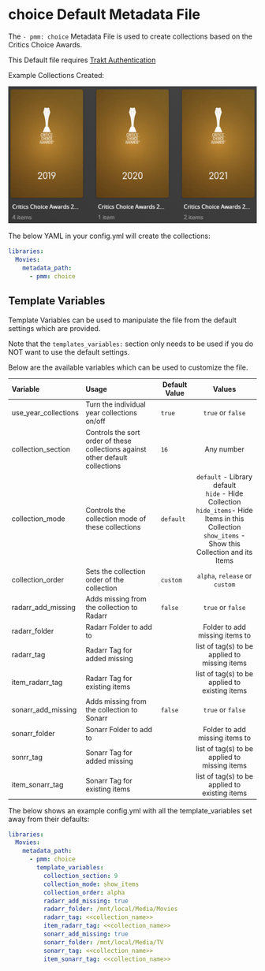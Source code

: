 # choice Default Metadata File

The `- pmm: choice` Metadata File is used to  create collections based on the Critics Choice Awards.

This Default file requires [Trakt Authentication](https://metamanager.wiki/en/latest/config/trakt.html)

Example Collections Created:

![](../images/choice.png)

The below YAML in your config.yml will create the collections:
```yaml
libraries:
  Movies:
    metadata_path:
      - pmm: choice
```


## Template Variables
Template Variables can be used to manipulate the file from the default settings which are provided. 

Note that the `templates_variables:` section only needs to be used if you do NOT want to use the default settings.

Below are the available variables which can be used to customize the file.


| Variable             | Usage                                                                          | Default Value  |                                                                             Values                                                                             |
|:---------------------|:-------------------------------------------------------------------------------|----------------|:--------------------------------------------------------------------------------------------------------------------------------------------------------------:|
| use_year_collections | Turn the individual year collections on/off                                    | `true`         |                                                                       `true` or `false`                                                                        |
| collection_section   | Controls the sort order of these collections against other default collections | `16`           |                                                                           Any number                                                                           |
| collection_mode      | Controls the collection mode of these collections                              | `default`      | `default` - Library default<br/>`hide` - Hide Collection<br/>`hide_items`- Hide Items in this Collection<br/>`show_items` - Show this Collection and its Items |
| collection_order     | Sets the collection order of the collection                                    | `custom`       |                                                                 `alpha`, `release` or `custom`                                                                 |
| radarr_add_missing   | Adds missing from the collection to Radarr                                     | `false`        |                                                                       `true` or `false`                                                                        |
| radarr_folder        | Radarr Folder to add to                                                        |                |                                                                 Folder to add missing items to                                                                 |
| radarr_tag           | Radarr Tag for added missing                                                   |                |                                                         list of tag(s) to be applied to missing items                                                          |
| item_radarr_tag      | Radarr Tag for existing items                                                  |                |                                                         list of tag(s) to be applied to existing items                                                         |
| sonarr_add_missing   | Adds missing from the collection to Sonarr                                     | `false`        |                                                                       `true` or `false`                                                                        |
| sonarr_folder        | Sonarr Folder to add to                                                        |                |                                                                 Folder to add missing items to                                                                 |
| sonrr_tag            | Sonarr Tag for added missing                                                   |                |                                                         list of tag(s) to be applied to missing items                                                          |
| item_sonarr_tag      | Sonarr Tag for existing items                                                  |                |                                                         list of tag(s) to be applied to existing items                                                         |


The below shows an example config.yml with all the template_variables set away from their defaults:

```yaml
libraries:
  Movies:
    metadata_path:
      - pmm: choice
        template_variables:
          collection_section: 9
          collection_mode: show_items
          collection_order: alpha
          radarr_add_missing: true
          radarr_folder: /mnt/local/Media/Movies
          radarr_tag: <<collection_name>>
          item_radarr_tag: <<collection_name>>
          sonarr_add_missing: true
          sonarr_folder: /mnt/local/Media/TV
          sonarr_tag: <<collection_name>>
          item_sonarr_tag: <<collection_name>>
```

